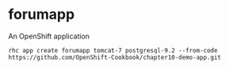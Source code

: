 forumapp
========

An OpenShift application


```
rhc app create forumapp tomcat-7 postgresql-9.2 --from-code https://github.com/OpenShift-Cookbook/chapter10-demo-app.git
````

